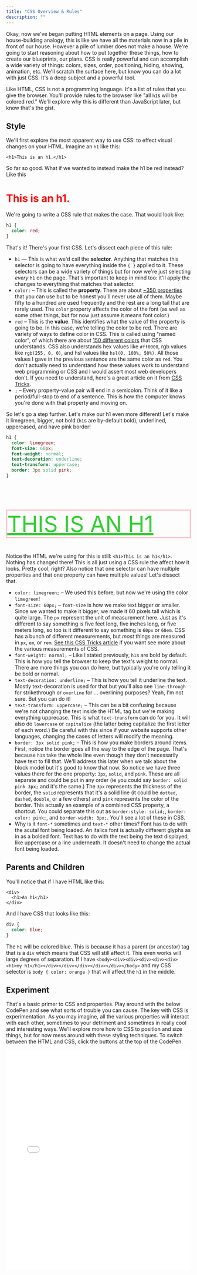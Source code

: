 ```yaml
---
title: "CSS Overview & Rules"
description: ""
---
```


<style>
  .step-one {
    color: red
  }

  .step-two {
    color: limegreen;
    font-size: 60px;
    font-weight: normal;
    text-decoration: underline;
    text-transform: uppercase;
    border: 3px solid pink;
  }
</style>

Okay, now we've began putting HTML elements on a page. Using our house-building analogy, this is like we have all the materials now in a pile in front of our house. However a pile of lumber does not make a house. We're going to start reasoning about how to put together these things, how to create our blueprints, our plans. CSS is really powerful and can accomplish a wide variety of things: colors, sizes, order, positioning, hiding, showing, animation, etc. We'll scratch the surface here, but know you can do a lot with just CSS. It's a deep subject and a powerful tool.

Like HTML, CSS is not a programming language. It's a list of rules that you give the browser. You'll provide rules to the browser like "all `h1`s will be colored red." We'll explore why this is different than JavaScript later, but know that's the gist.

## Style

We'll first explore the most apparent way to use CSS: to effect visual changes on your HTML. Imagine an `h1` like this:

```display-html
<h1>This is an h1.</h1>
```

So far so good. What if we wanted to instead make the h1 be red instead? Like this

<h1 class="step-one">This is an h1.</h1>

We're going to write a CSS rule that makes the case. That would look like:

```css
h1 {
  color: red;
}
```

That's it! There's your first CSS. Let's dissect each piece of this rule:

- `h1` — This is what we'd call the **selector**. Anything that matches this selector is going to have everything inside the `{ }` applied to it. These selectors can be a wide variety of things but for now we're just selecting _every_ `h1` on the page. That's important to keep in mind too: it'll apply the changes to everything that matches that selector.
- `color:` – This is called the **property**. There are about [~350 properties](https://meiert.com/en/indices/css-properties/) that you can use but to be honest you'll never use all of them. Maybe fifty to a hundred are used frequently and the rest are a long tail that are rarely used. The `color` property affects the color of the font (as well as some other things, but for now just assume it means font color.)
- `red` – This is the **value**. This identifies what the value of the property is going to be. In this case, we're telling the color to be red. There are variety of ways to define color in CSS. This is called using "named color", of which there are about [150 different colors][colors] that CSS understands. CSS also understands hex values like `#ff0000`, rgb values like `rgb(255, 0, 0)`, and hsl values like `hsl(0, 100%, 50%)`. All those values I gave in the previous sentence are the same color as `red`. You don't actually need to understand how these values work to understand web programming or CSS and I would assert most web developers don't. If you need to understand, here's a great article on it from [CSS Tricks][css-tricks].
- `;` – Every property-value pair will end in a semicolon. Think of it like a period/full-stop to end of a sentence. This is how the computer knows you're done with that property and moving on.

So let's go a step further. Let's make our h1 even more different! Let's make it limegreen, bigger, not bold (`h1`s are by-default bold), underlined, uppercased, and have pink border!

```css
h1 {
  color: limegreen;
  font-size: 60px;
  font-weight: normal;
  text-decoration: underline;
  text-transform: uppercase;
  border: 3px solid pink;
}
```

<h1 class="step-two">This is an h1</h1>

Notice the HTML we're using for this is still: `<h1>This is an h1</h1>`. Nothing has changed there! This is all just using a CSS rule the affect how it looks. Pretty cool, right? Also notice that one selector can have multiple properties and that one property can have multiple values! Let's dissect that.

- `color: limegreen;` – We used this before, but now we're using the color `limegreen`!
- `font-size: 60px;` – `font-size` is how we make text bigger or smaller. Since we wanted to make it bigger, we made it 60 pixels tall which is quite large. The `px` represent the unit of measurement here. Just as it's different to say something is five feet long, five inches long, or five meters long, so too is it different to say something is `60px` or `60em`. CSS has a bunch of different measurements, but _most_ things are measured in `px`, `em`, or `rem`. [See this CSS Tricks article][css-lengths] if you want see more about the various measurements of CSS.
- `font-weight: normal;` – Like I stated previously, `h1`s are bold by default. This is how you tell the browser to keep the text's weight to normal. There are more things you _can_ do here, but typically you're only telling it be bold or normal.
- `text-decoration: underline;` – This is how you tell it underline the text. Mostly text-decoration is used for that but you'll also see `line-through` for strikethrough or `overline` for … overlining purposes? Yeah, I'm not sure. But you can do it!
- `text-transform: uppercase;` – This can be a bit confusing because we're not changing the text inside the HTML tag but we're making everything upprecase. This is what `text-transform` can do for you. It will also do `lowercase` or `capitalize` (the latter being capitalize the first letter of each word.) Be careful with this since if your website supports other languages, changing the cases of letters will modify the meaning.
- `border: 3px solid pink;` – This is how you make borders around items. First, notice the border goes all the way to the edge of the page. That's because `h1`s take the whole line even though they don't necessarily have text to fill that. We'll address this later when we talk about the block model but it's good to know that now. So notice we have three values there for the one property: `3px`, `solid`, and `pink`. These are all separate and could be put in any order (ie you could say `border: solid pink 3px;` and it's the same.) The `3px` represents the thickness of the border, the `solid` represents that it's a solid line (it could be `dotted`, `dashed`, `double`, or a few others) and `pink` represents the color of the border. This actually an example of a combined CSS property, a shortcut. You could separate this out as `border-style: solid;`, `border-color: pink;`, and `border-width: 3px;`. You'll see a lot of these in CSS.
- Why is it `font-*` sometimes and `text-*` other times? Font has to do with the acutal font being loaded. An italics font is actually different glyphs as in as a bolded font. Text has to do with the text being the text displayed, like uppercase or a line underneath. It doesn't need to change the actual font being loaded.

## Parents and Children

You'll notice that if I have HTML like this:

```display-html
<div>
  <h1>An h1</h1>
</div>
```

And I have CSS that looks like this:

```css
div {
  color: blue;
}
```

The `h1` will be colored blue. This is because it has a parent (or ancestor) tag that is a `div` which means that CSS will still affect it. This even works will large degrees of separation. If I have `<body><div><div><div><div><div><h1>my h1</h1></div></div></div></div></div></body>` and my CSS selector is `body { color: orange }` that will affect the `h1` in the middle.

## Experiment

That's a basic primer to CSS and properties. Play around with the below CodePen and see what sorts of trouble you can cause. The key with CSS is experimentation. As you may imagine, all the various properties will interact with each other, sometimes to your detriment and sometimes in really cool and interesting ways. We'll explore more how to CSS to position and size things, but for now mess around with these styling techniques. To switch between the HTML and CSS, click the buttons at the top of the CodePen.

<iframe height='600' scrolling='no' title='CSS Playground' src='//codepen.io/btholt/embed/ELaxOB/?height=265&theme-id=dark&default-tab=css,result&embed-version=2' frameborder='no' allowtransparency='true' allowfullscreen='true' style='width: 100%;'>See the Pen <a href='https://codepen.io/btholt/pen/ELaxOB/'>CSS Playground</a> by Brian Holt (<a href='https://codepen.io/btholt'>@btholt</a>) on <a href='https://codepen.io'>CodePen</a>.
</iframe>

[properties]: https://meiert.com/en/indices/css-properties/
[colors]: https://css-tricks.com/snippets/css/named-colors-and-hex-equivalents/
[css-tricks]: https://css-tricks.com/nerds-guide-color-web/
[css-lengths]: https://css-tricks.com/the-lengths-of-css/
